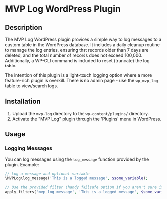 # MVP Log WordPress Plugin

## Description

The MVP Log WordPress plugin provides a simple way to log messages to a custom table in the WordPress database. It includes a daily cleanup routine to manage the log entries, ensuring that records older than 7 days are deleted, and the total number of records does not exceed 100,000. Additionally, a WP-CLI command is included to reset (truncate) the log table.

The intention of this plugin is a light-touch logging option where a more feature-rich plugin is overkill. There is no admin page - use the `wp_mvp_log` table to view/search logs.

## Installation

1. Upload the `mvp-log` directory to the `wp-content/plugins/` directory.
2. Activate the "MVP Log" plugin through the 'Plugins' menu in WordPress.

## Usage

### Logging Messages

You can log messages using the `log_message` function provided by the plugin. Example:

```php
// Log a message and optional variable
\MVPLog\log_message('This is a logged message', $some_variable);

// Use the provided filter (handy failsafe option if you aren't sure if MVP Log is installed/activated)
apply_filters('mvp_log_message', 'This is a logged message', $some_variable);
